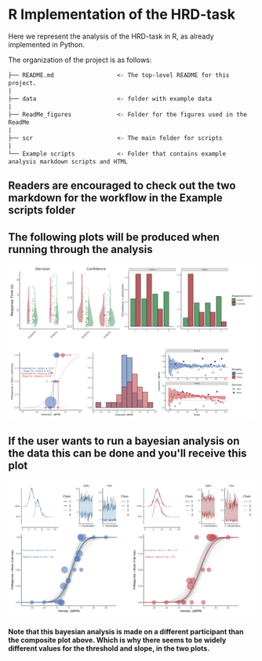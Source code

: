 
# R Implementation of the HRD-task

Here we represent the analysis of the HRD-task in R, as already implemented in Python.

The organization of the project is as follows:


```
├── README.md                  <- The top-level README for this project.
|
├── data                       <- folder with example data
|
├── ReadMe_figures             <- Folder for the figures used in the ReadMe
|   
├── scr                        <- The main folder for scripts
|
└── Example scripts            <- Folder that contains example analysis markdown scripts and HTML

```

## Readers are encouraged to check out the two markdown for the workflow in the Example scripts folder


## The following plots will be produced when running through the analysis

![](readme_figures/Concatenated.png)


## If the user wants to run a bayesian analysis on the data this can be done and you'll receive this plot

![](readme_figures/Bayseiananalysis.png)

#### Note that this bayesian analysis is made on a different participant than the composite plot above. Which is why there seems to be widely different values for the threshold and slope, in the two plots.
